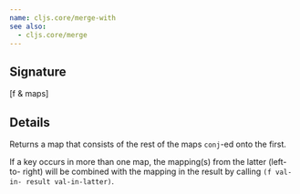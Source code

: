 ```yaml
---
name: cljs.core/merge-with
see also:
  - cljs.core/merge
---
```


## Signature
[f & maps]


## Details

Returns a map that consists of the rest of the maps `conj`-ed onto the first.

If a key occurs in more than one map, the mapping(s) from the latter (left-to-
right) will be combined with the mapping in the result by calling `(f val-in-
result val-in-latter)`.
